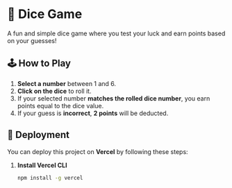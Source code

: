 # 🎲 Dice Game

A fun and simple dice game where you test your luck and earn points based on your guesses!

## 🕹️ How to Play  
1. **Select a number** between 1 and 6.  
2. **Click on the dice** to roll it.  
3. If your selected number **matches the rolled dice number**, you earn points equal to the dice value.  
4. If your guess is **incorrect**, **2 points** will be deducted.  

## 🚀 Deployment  
You can deploy this project on **Vercel** by following these steps:  

1. **Install Vercel CLI**  
   ```sh
   npm install -g vercel
